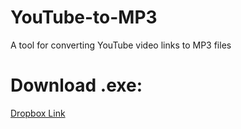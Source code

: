 # YouTube-to-MP3
A tool for converting YouTube video links to MP3 files


# Download .exe:
[Dropbox Link](https://www.dropbox.com/scl/fi/j6vy578i8an2yf5csimlb/YouTube-to-MP3.exe?rlkey=2jybowpto0u6fhlh5d4qdalf0&st=i8vehn0z&dl=0)
